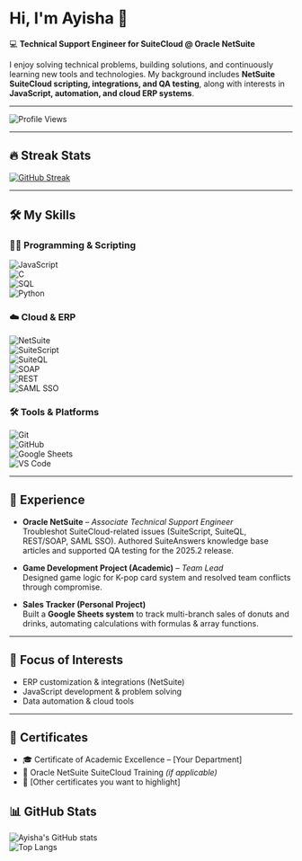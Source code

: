 # Hi, I'm Ayisha 👋  

💻 **Technical Support Engineer for SuiteCloud @ Oracle NetSuite**  

I enjoy solving technical problems, building solutions, and continuously learning new tools and technologies. My background includes **NetSuite SuiteCloud scripting, integrations, and QA testing**, along with interests in **JavaScript, automation, and cloud ERP systems**.  

---

![Profile Views](https://komarev.com/ghpvc/?username=ayishamiara&color=blueviolet&style=flat)

---

## 🔥 Streak Stats  
[![GitHub Streak](https://streak-stats.demolab.com?user=ayishamiara&theme=tokyonight&hide_border=true)](https://git.io/streak-stats)  

---

## 🛠 My Skills  

### 👩‍💻 Programming & Scripting  
![JavaScript](https://img.shields.io/badge/-JavaScript-F7DF1E?logo=javascript&logoColor=000)  
![C](https://img.shields.io/badge/-C-00599C?logo=c&logoColor=fff)  
![SQL](https://img.shields.io/badge/-SQL-4479A1?logo=postgresql&logoColor=fff)  
![Python](https://img.shields.io/badge/-Python-3776AB?logo=python&logoColor=fff)  

### ☁️ Cloud & ERP  
![NetSuite](https://img.shields.io/badge/-NetSuite-1B4F72?logo=oracle&logoColor=fff)  
![SuiteScript](https://img.shields.io/badge/-SuiteScript-FF5733?logo=javascript&logoColor=fff)  
![SuiteQL](https://img.shields.io/badge/-SuiteQL-006699?logo=oracle&logoColor=fff)  
![SOAP](https://img.shields.io/badge/-SOAP-CC6600?logo=xml&logoColor=fff)  
![REST](https://img.shields.io/badge/-REST-25D366?logo=fastapi&logoColor=fff)  
![SAML SSO](https://img.shields.io/badge/-SAML%20SSO-800080?logo=okta&logoColor=fff)  

### 🛠 Tools & Platforms  
![Git](https://img.shields.io/badge/-Git-F05032?logo=git&logoColor=fff)  
![GitHub](https://img.shields.io/badge/-GitHub-181717?logo=github&logoColor=fff)  
![Google Sheets](https://img.shields.io/badge/-Google%20Sheets-34A853?logo=googlesheets&logoColor=fff)  
![VS Code](https://img.shields.io/badge/-VS%20Code-007ACC?logo=visualstudiocode&logoColor=fff)  

---

## 💼 Experience  

- **Oracle NetSuite** – *Associate Technical Support Engineer*  
  Troubleshot SuiteCloud-related issues (SuiteScript, SuiteQL, REST/SOAP, SAML SSO). Authored SuiteAnswers knowledge base articles and supported QA testing for the 2025.2 release.  

- **Game Development Project (Academic)** – *Team Lead*  
  Designed game logic for K-pop card system and resolved team conflicts through compromise.  

- **Sales Tracker (Personal Project)**  
  Built a **Google Sheets system** to track multi-branch sales of donuts and drinks, automating calculations with formulas & array functions.  

---

## 🎯 Focus of Interests  

- ERP customization & integrations (NetSuite)  
- JavaScript development & problem solving  
- Data automation & cloud tools  

---

## 📜 Certificates  

- 🎓 Certificate of Academic Excellence – [Your Department]  
- 🏅 Oracle NetSuite SuiteCloud Training *(if applicable)*  
- 📑 [Other certificates you want to highlight]  
## 📊 GitHub Stats  

![Ayisha's GitHub stats](https://github-readme-stats.vercel.app/api?username=ayishamiara&show_icons=true&theme=tokyonight)  
![Top Langs](https://github-readme-stats.vercel.app/api/top-langs/?username=ayishamiara&layout=compact&theme=tokyonight)  
